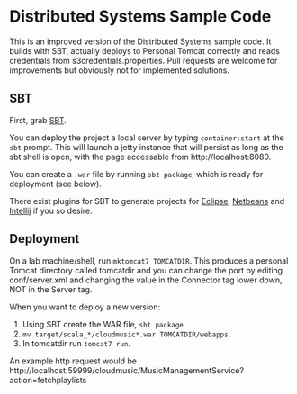 Distributed Systems Sample Code
===============================

This is an improved version of the Distributed Systems sample code. It builds
with SBT, actually deploys to Personal Tomcat correctly and reads credentials
from s3credentials.properties. Pull requests are welcome for improvements but
obviously not for implemented solutions.

SBT
---

First, grab [SBT](http://www.scala-sbt.org/release/docs/Getting-Started/Setup.html).

You can deploy the project a local server by typing `container:start` at the
`sbt` prompt. This will launch a jetty instance that will persist as long as
the sbt shell is open, with the page accessable from http://localhost:8080.

You can create a `.war` file by running `sbt package`, which is ready for deployment (see below).

There exist plugins for SBT to generate projects for
[Eclipse](https://github.com/typesafehub/sbteclipse),
[Netbeans](https://github.com/remeniuk/sbt-netbeans-plugin) and
[Intellij](https://github.com/mpeltonen/sbt-idea) if you so desire.

Deployment
----------
On a lab machine/shell, run `mktomcat7 TOMCATDIR`. This produces a personal
Tomcat directory called tomcatdir and you can change the port by editing conf/server.xml and
changing the value in the Connector tag lower down, NOT in the Server tag.

When you want to deploy a new version:

1. Using SBT create the WAR file, `sbt package`.
2. `mv target/scala_*/cloudmusic*.war TOMCATDIR/webapps`.
3. In tomcatdir run `tomcat7 run`.

An example http request would be http://localhost:59999/cloudmusic/MusicManagementService?action=fetchplaylists
